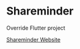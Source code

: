 # Shareminder
Override Flutter project

[Shareminder Website](https://sathviksaya.github.io/shareminder-hosted/)
